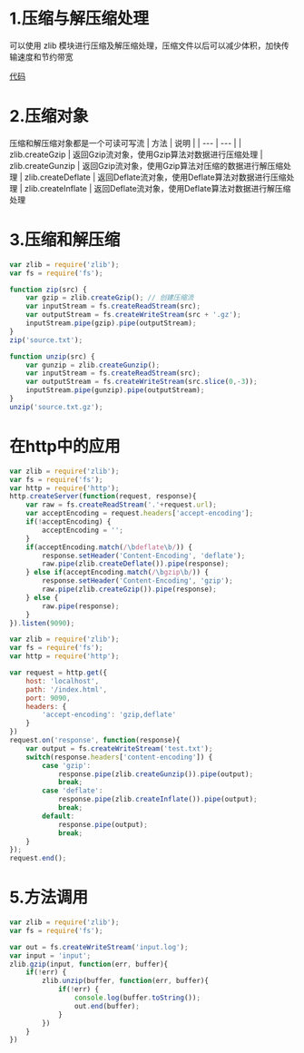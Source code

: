 # 1.压缩与解压缩处理
可以使用 zlib 模块进行压缩及解压缩处理，压缩文件以后可以减少体积，加快传输速度和节约带宽

[代码](https://github.com/zhufengnodejs/static-server/tree/master/lesson/zlib)

# 2.压缩对象
压缩和解压缩对象都是一个可读可写流
| 方法 | 说明 |
| --- | --- |
| zlib.createGzip | 返回Gzip流对象，使用Gzip算法对数据进行压缩处理
| zlib.createGunzip | 返回Gzip流对象，使用Gzip算法对压缩的数据进行解压缩处理
| zlib.createDeflate | 返回Deflate流对象，使用Deflate算法对数据进行压缩处理
| zlib.createInflate | 返回Deflate流对象，使用Deflate算法对数据进行解压缩处理

# 3.压缩和解压缩
```javascript
var zlib = require('zlib');
var fs = require('fs');

function zip(src) {
    var gzip = zlib.createGzip(); // 创建压缩流
    var inputStream = fs.createReadStream(src);
    var outputStream = fs.createWriteStream(src + '.gz');
    inputStream.pipe(gzip).pipe(outputStream);
}
zip('source.txt');

function unzip(src) {
    var gunzip = zlib.createGunzip();
    var inputStream = fs.createReadStream(src);
    var outputStream = fs.createWriteStream(src.slice(0,-3));
    inputStream.pipe(gunzip).pipe(outputStream);
}
unzip('source.txt.gz');
```
# 在http中的应用
```javascript
var zlib = require('zlib');
var fs = require('fs');
var http = require('http');
http.createServer(function(request, response){
    var raw = fs.createReadStream('.'+request.url);
    var acceptEncoding = request.headers['accept-encoding'];
    if(!acceptEncoding) {
        acceptEncoding = '';
    }
    if(acceptEncoding.match(/\bdeflate\b/)) {
        response.setHeader('Content-Encoding', 'deflate');
        raw.pipe(zlib.createDeflate()).pipe(response);
    } else if(acceptEncoding.match(/\bgzip\b/)) {
        response.setHeader('Content-Encoding', 'gzip');
        raw.pipe(zlib.createGzip()).pipe(response);
    } else {
        raw.pipe(response);
    }
}).listen(9090);
```
```javascript
var zlib = require('zlib');
var fs = require('fs');
var http = require('http');

var request = http.get({
    host: 'localhost',
    path: '/index.html',
    port: 9090,
    headers: {
        'accept-encoding': 'gzip,deflate'
    }
})
request.on('response', function(response){
    var output = fs.createWriteStream('test.txt');
    switch(response.headers['content-encoding']) {
        case 'gzip':
            response.pipe(zlib.createGunzip()).pipe(output);
            break;
        case 'deflate':
            response.pipe(zlib.createInflate()).pipe(output);
            break;
        default:
            response.pipe(output);
            break;
    }
});
request.end();
```
# 5.方法调用
```javascript
var zlib = require('zlib');
var fs = require('fs');

var out = fs.createWriteStream('input.log');
var input = 'input';
zlib.gzip(input, function(err, buffer){
    if(!err) {
        zlib.unzip(buffer, function(err, buffer){
            if(!err) {
                console.log(buffer.toString());
                out.end(buffer);
            }
        })
    }
})
```